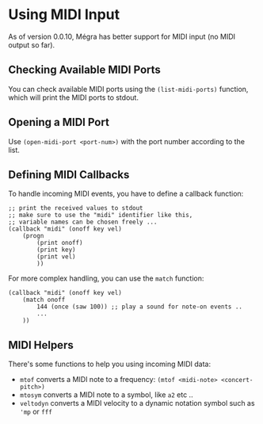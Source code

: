 # Using MIDI Input

As of version 0.0.10, Mégra has better support for MIDI input (no MIDI output so far). 

## Checking Available MIDI Ports 

You can check available MIDI ports using the `(list-midi-ports)` function, which will print the MIDI ports to stdout.

## Opening a MIDI Port

Use `(open-midi-port <port-num>)` with the port number according to the list.

## Defining MIDI Callbacks 

To handle incoming MIDI events, you have to define a callback function:

```
;; print the received values to stdout 
;; make sure to use the "midi" identifier like this,
;; variable names can be chosen freely ...
(callback "midi" (onoff key vel)
	(progn
		(print onoff)
		(print key)
		(print vel)
		))
```

For more complex handling, you can use the `match` function: 

```
(callback "midi" (onoff key vel)
	(match onoff
		144 (once (saw 100)) ;; play a sound for note-on events ..
		...
	))
```

## MIDI Helpers 

There's some functions to help you using incoming MIDI data:

* `mtof` converts a MIDI note to a frequency: `(mtof <midi-note> <concert-pitch>)`
* `mtosym` converts a MIDI note to a symbol, like `a2` etc ..
* `veltodyn` converts a MIDI velocity to a dynamic notation symbol such as `'mp` or `fff`

